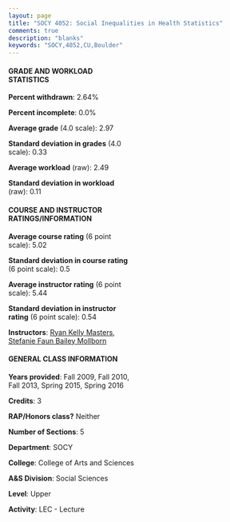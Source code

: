 ```yaml
---
layout: page
title: "SOCY 4052: Social Inequalities in Health Statistics"
comments: true
description: "blanks"
keywords: "SOCY,4052,CU,Boulder"
---
```

<head>
<script src="https://ajax.googleapis.com/ajax/libs/jquery/2.1.3/jquery.min.js"></script>
<script src="https://dl.dropboxusercontent.com/s/pc42nxpaw1ea4o9/highcharts.js?dl=0"></script>
<!-- <script src="../assets/js/highcharts.js"></script> -->
<style type="text/css">@font-face {
	font-family: "Bebas Neue";
	src: url(https://www.filehosting.org/file/details/544349/BebasNeue Regular.otf) format("opentype");
	}
	h1.Bebas { 
		font-family: "Bebas Neue", Verdana, Tahoma;
	}
</style>
</head>
<body>
	<div id="container" style="float: right; width: 45%; height: 88%; margin-left: 2.5%; margin-right: 2.5%;"></div>
	<script language="JavaScript">
		$(document).ready(function() {
		var chart = {type: 'column'};
		var title = {text: 'Grade Distribution'};
		var xAxis = {categories: ['A','B','C','D','F'],crosshair: true};
		var yAxis = {min: 0,title: {text: 'Percentage'}};
		var tooltip = {headerFormat: '<center><b><span style="font-size:20px">{point.key}</span></b></center>',
		               pointFormat: '<td style="padding:0"><b>{point.y:.1f}%</b></td>',
		               footerFormat: '</table>',shared: true,useHTML: true};
		var plotOptions = {column: {pointPadding: 0.0,borderWidth: 0}};  
		var credits = {enabled: false};var series= [{name: 'Percent',data: [35.89,41.05,15.41,2.39,5.25,]}];
		var json = {};
		json.chart = chart;
		json.title = title;
		json.tooltip = tooltip;
		json.xAxis = xAxis;
		json.yAxis = yAxis;  
		json.series = series;
		json.plotOptions = plotOptions;  
		json.credits = credits;
		$('#container').highcharts(json);
	});
	</script>
</body>
			   
#### GRADE AND WORKLOAD STATISTICS

**Percent withdrawn**: 2.64%

**Percent incomplete**: 0.0%

**Average grade** (4.0 scale): 2.97

**Standard deviation in grades** (4.0 scale): 0.33

**Average workload** (raw): 2.49

**Standard deviation in workload** (raw): 0.11

#### COURSE AND INSTRUCTOR RATINGS/INFORMATION

**Average course rating** (6 point scale): 5.02

**Standard deviation in course rating** (6 point scale): 0.5

**Average instructor rating** (6 point scale): 5.44

**Standard deviation in instructor rating** (6 point scale): 0.54

**Instructors**: <a href='../../instructors/Ryan_Kelly_Masters'>Ryan Kelly Masters</a>, <a href='../../instructors/Stefanie_Faun_Bailey_Mollborn'>Stefanie Faun Bailey Mollborn</a>

#### GENERAL CLASS INFORMATION

**Years provided**: Fall 2009, Fall 2010, Fall 2013, Spring 2015, Spring 2016

**Credits**: 3

**RAP/Honors class?** Neither

**Number of Sections**: 5

**Department**: SOCY

**College**: College of Arts and Sciences

**A&S Division**: Social Sciences

**Level**: Upper

**Activity**: LEC - Lecture
